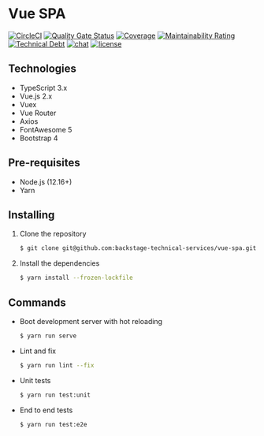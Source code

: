 # Vue SPA

[![CircleCI](https://circleci.com/gh/backstage-technical-services/vue-spa.svg?style=shield)](https://circleci.com/gh/backstage-technical-services/vue-spa)
[![Quality Gate Status](https://sonarcloud.io/api/project_badges/measure?project=backstage-technical-services_vue-spa&metric=alert_status)](https://sonarcloud.io/dashboard?id=backstage-technical-services_vue-spa)
[![Coverage](https://sonarcloud.io/api/project_badges/measure?project=backstage-technical-services_vue-spa&metric=coverage)](https://sonarcloud.io/dashboard?id=backstage-technical-services_vue-spa)
[![Maintainability Rating](https://sonarcloud.io/api/project_badges/measure?project=backstage-technical-services_vue-spa&metric=sqale_rating)](https://sonarcloud.io/dashboard?id=backstage-technical-services_vue-spa)
[![Technical Debt](https://sonarcloud.io/api/project_badges/measure?project=backstage-technical-services_vue-spa&metric=sqale_index)](https://sonarcloud.io/dashboard?id=backstage-technical-services_vue-spa)
[![chat](https://img.shields.io/badge/chat-on%20slack-brightgreen)](https://bts-website.slack.com)
[![license](https://img.shields.io/badge/license-Apache%20v2-blue)](./LICENSE.txt)

## Technologies
* TypeScript 3.x
* Vue.js 2.x
* Vuex
* Vue Router
* Axios
* FontAwesome 5
* Bootstrap 4

## Pre-requisites

* Node.js (12.16+)
* Yarn

## Installing

1. Clone the repository
   ```sh
   $ git clone git@github.com:backstage-technical-services/vue-spa.git
   ```

2. Install the dependencies
   ```sh
   $ yarn install --frozen-lockfile
   ```

## Commands
* Boot development server with hot reloading
    ```sh
    $ yarn run serve
    ```
* Lint and fix
    ```sh
    $ yarn run lint --fix
    ```
* Unit tests
    ```sh
    $ yarn run test:unit
    ```
* End to end tests
    ```sh
    $ yarn run test:e2e
    ```
